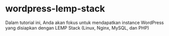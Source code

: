 # wordpress-lemp-stack
Dalam tutorial ini, Anda akan fokus untuk mendapatkan instance WordPress yang disiapkan dengan LEMP Stack (Linux, Nginx, MySQL, dan PHP)
